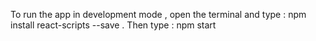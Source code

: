 To run the app in development mode , open the terminal and type : npm install react-scripts --save  . Then type :  npm start
